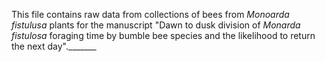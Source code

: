 This file contains raw data from collections of bees from _Monoarda fistulusa_ plants for the manuscript "Dawn to dusk division of _Monarda fistulosa_ foraging time by bumble bee species and the likelihood to return the next day"._______
